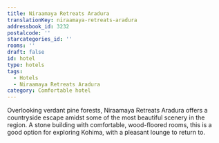 ```yaml
---
title: Niraamaya Retreats Aradura
translationKey: niraamaya-retreats-aradura
addressbook_id: 3232
postalcode: ''
starcategories_id: ''
rooms: ''
draft: false
id: hotel
type: hotels
tags:
  - Hotels
  - Niraamaya Retreats Aradura
category: Comfortable hotel
---
```

Overlooking verdant pine forests, Niraamaya Retreats Aradura offers a countryside escape amidst some of the most beautiful scenery in the region. A stone building with comfortable, wood-floored rooms, this is a good option for exploring Kohima, with a pleasant lounge to return to.